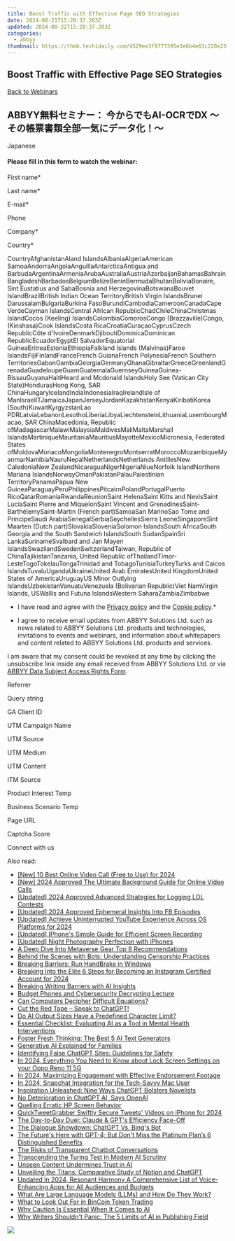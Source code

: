 ```yaml
---
title: Boost Traffic with Effective Page SEO Strategies
date: 2024-08-21T15:28:37.203Z
updated: 2024-08-22T15:28:37.203Z
categories:
  - abbyy
thumbnail: https://thmb.techidaily.com/d529ee3f9777395e3e6b4e63c228e25fbb4330a46358a8f92c3ef7608136a4ab.jpg
---
```


## Boost Traffic with Effective Page SEO Strategies

[Back to Webinars](https://tools.techidaily.com/abbyy/products/)

## ABBYY無料セミナー： 今からでもAI-OCRでDX ～その帳票書類全部一気にデータ化！～

Japanese

#### Please fill in this form to watch the webinar:

First name\*

Last name\*

E-mail\*

Phone

Company\*

Сountry\*

СountryAfghanistanAland IslandsAlbaniaAlgeriaAmerican SamoaAndorraAngolaAnguillaAntarcticaAntigua and BarbudaArgentinaArmeniaArubaAustraliaAustriaAzerbaijanBahamasBahrainBangladeshBarbadosBelgiumBelizeBeninBermudaBhutanBoliviaBonaire, Sint Eustatius and SabaBosnia and HerzegovinaBotswanaBouvet IslandBrazilBritish Indian Ocean TerritoryBritish Virgin IslandsBrunei DarussalamBulgariaBurkina FasoBurundiCambodiaCameroonCanadaCape VerdeCayman IslandsCentral African RepublicChadChileChinaChristmas IslandCocos (Keeling) IslandsColombiaComorosCongo (Brazzaville)Congo, (Kinshasa)Cook IslandsCosta RicaCroatiaCuraçaoCyprusCzech RepublicCôte d'IvoireDenmarkDjiboutiDominicaDominican RepublicEcuadorEgyptEl SalvadorEquatorial GuineaEritreaEstoniaEthiopiaFalkland Islands (Malvinas)Faroe IslandsFijiFinlandFranceFrench GuianaFrench PolynesiaFrench Southern TerritoriesGabonGambiaGeorgiaGermanyGhanaGibraltarGreeceGreenlandGrenadaGuadeloupeGuamGuatemalaGuernseyGuineaGuinea-BissauGuyanaHaitiHeard and Mcdonald IslandsHoly See (Vatican City State)HondurasHong Kong, SAR ChinaHungaryIcelandIndiaIndonesiaIraqIrelandIsle of ManIsraelITJamaicaJapanJerseyJordanKazakhstanKenyaKiribatiKorea (South)KuwaitKyrgyzstanLao PDRLatviaLebanonLesothoLiberiaLibyaLiechtensteinLithuaniaLuxembourgMacao, SAR ChinaMacedonia, Republic ofMadagascarMalawiMalaysiaMaldivesMaliMaltaMarshall IslandsMartiniqueMauritaniaMauritiusMayotteMexicoMicronesia, Federated States ofMoldovaMonacoMongoliaMontenegroMontserratMoroccoMozambiqueMyanmarNamibiaNauruNepalNetherlandsNetherlands AntillesNew CaledoniaNew ZealandNicaraguaNigerNigeriaNiueNorfolk IslandNorthern Mariana IslandsNorwayOmanPakistanPalauPalestinian TerritoryPanamaPapua New GuineaParaguayPeruPhilippinesPitcairnPolandPortugalPuerto RicoQatarRomaniaRwandaRéunionSaint HelenaSaint Kitts and NevisSaint LuciaSaint Pierre and MiquelonSaint Vincent and GrenadinesSaint-BarthélemySaint-Martin (French part)SamoaSan MarinoSao Tome and PrincipeSaudi ArabiaSenegalSerbiaSeychellesSierra LeoneSingaporeSint Maarten (Dutch part)SlovakiaSloveniaSolomon IslandsSouth AfricaSouth Georgia and the South Sandwich IslandsSouth SudanSpainSri LankaSurinameSvalbard and Jan Mayen IslandsSwazilandSwedenSwitzerlandTaiwan, Republic of ChinaTajikistanTanzania, United Republic ofThailandTimor-LesteTogoTokelauTongaTrinidad and TobagoTunisiaTurkeyTurks and Caicos IslandsTuvaluUgandaUkraineUnited Arab EmiratesUnited KingdomUnited States of AmericaUruguayUS Minor Outlying IslandsUzbekistanVanuatuVenezuela (Bolivarian Republic)Viet NamVirgin Islands, USWallis and Futuna IslandsWestern SaharaZambiaZimbabwe

* I have read and agree with the [Privacy policy](https://tools.techidaily.com/abbyy/products/) and the [Cookie policy](https://tools.techidaily.com/abbyy/products/).\*

* I agree to receive email updates from ABBYY Solutions Ltd. such as news related to ABBYY Solutions Ltd. products and technologies, invitations to events and webinars, and information about whitepapers and content related to ABBYY Solutions Ltd. products and services.  
    
I am aware that my consent could be revoked at any time by clicking the unsubscribe link inside any email received from ABBYY Solutions Ltd. or via [ABBYY Data Subject Access Rights Form](https://tools.techidaily.com/abbyy/products/).

Referrer

Query string

GA Client ID

UTM Campaign Name

UTM Source

UTM Medium

UTM Content

ITM Source

Product Interest Temp

Business Scenario Temp

Page URL

Captcha Score

Connect with us

<ins class="adsbygoogle"
     style="display:block"
     data-ad-format="autorelaxed"
     data-ad-client="ca-pub-7571918770474297"
     data-ad-slot="1223367746"></ins>



<ins class="adsbygoogle"
     style="display:block"
     data-ad-client="ca-pub-7571918770474297"
     data-ad-slot="8358498916"
     data-ad-format="auto"
     data-full-width-responsive="true"></ins>

<span class="atpl-alsoreadstyle">Also read:</span>
<div><ul>
<li><a href="https://screen-activity-recording.techidaily.com/new-10-best-online-video-call-free-to-use-for-2024/"><u>[New] 10 Best Online Video Call (Free to Use) for 2024</u></a></li>
<li><a href="https://visual-screen-recording.techidaily.com/new-2024-approved-the-ultimate-background-guide-for-online-video-calls/"><u>[New] 2024 Approved  The Ultimate Background Guide for Online Video Calls</u></a></li>
<li><a href="https://remote-screen-capture.techidaily.com/updated-2024-approved-advanced-strategies-for-logging-lol-contests/"><u>[Updated] 2024 Approved  Advanced Strategies for Logging LOL Contests</u></a></li>
<li><a href="https://facebook-video-content.techidaily.com/updated-2024-approved-ephemeral-insights-into-fb-episodes/"><u>[Updated] 2024 Approved  Ephemeral Insights Into FB Episodes</u></a></li>
<li><a href="https://facebook-video-footage.techidaily.com/updated-achieve-uninterrupted-youtube-experience-across-os-platforms-for-2024/"><u>[Updated] Achieve Uninterrupted YouTube Experience Across OS Platforms for 2024</u></a></li>
<li><a href="https://screen-mirroring-recording.techidaily.com/updated-iphones-simple-guide-for-efficient-screen-recording/"><u>[Updated] IPhone's Simple Guide for Efficient Screen Recording</u></a></li>
<li><a href="https://extra-support.techidaily.com/updated-night-photography-perfection-with-iphones/"><u>[Updated] Night Photography Perfection with iPhones</u></a></li>
<li><a href="https://extra-resources.techidaily.com/a-deep-dive-into-metaverse-gear-top-8-recommendations/"><u>A Deep Dive Into Metaverse Gear  Top 8 Recommendations</u></a></li>
<li><a href="https://tech-savvy.techidaily.com/behind-the-scenes-with-bots-understanding-censorship-practices/"><u>Behind the Scenes with Bots: Understanding Censorship Practices</u></a></li>
<li><a href="https://win11.techidaily.com/breaking-barriers-run-handbrake-in-windows/"><u>Breaking Barriers: Run HandBrake in Windows</u></a></li>
<li><a href="https://instagram-clips.techidaily.com/breaking-into-the-elite-6-steps-for-becoming-an-instagram-certified-account-for-2024/"><u>Breaking Into the Elite  6 Steps for Becoming an Instagram Certified Account for 2024</u></a></li>
<li><a href="https://tech-savvy.techidaily.com/breaking-writing-barriers-with-ai-insights/"><u>Breaking Writing Barriers with AI Insights</u></a></li>
<li><a href="https://tech-savvy.techidaily.com/budget-phones-and-cybersecurity-decrypting-lecture/"><u>Budget Phones and Cybersecurity Decrypting Lecture</u></a></li>
<li><a href="https://tech-savvy.techidaily.com/can-computers-decipher-difficult-equations/"><u>Can Computers Decipher Difficult Equations?</u></a></li>
<li><a href="https://tech-savvy.techidaily.com/cut-the-red-tape-speak-to-chatgpt/"><u>Cut the Red Tape – Speak to ChatGPT!</u></a></li>
<li><a href="https://tech-savvy.techidaily.com/do-ai-output-sizes-have-a-predefined-character-limit/"><u>Do AI Output Sizes Have a Predefined Character Limit?</u></a></li>
<li><a href="https://tech-savvy.techidaily.com/essential-checklist-evaluating-ai-as-a-tool-in-mental-health-interventions/"><u>Essential Checklist: Evaluating AI as a Tool in Mental Health Interventions</u></a></li>
<li><a href="https://tech-savvy.techidaily.com/foster-fresh-thinking-the-best-5-ai-text-generators/"><u>Foster Fresh Thinking: The Best 5 AI Text Generators</u></a></li>
<li><a href="https://tech-savvy.techidaily.com/generative-ai-explained-for-families/"><u>Generative AI Explained for Families</u></a></li>
<li><a href="https://tech-savvy.techidaily.com/identifying-false-chatgpt-sites-guidelines-for-safety/"><u>Identifying False ChatGPT Sites: Guidelines for Safety</u></a></li>
<li><a href="https://android-unlock.techidaily.com/in-2024-everything-you-need-to-know-about-lock-screen-settings-on-your-oppo-reno-11-5g-by-drfone-android/"><u>In 2024, Everything You Need to Know about Lock Screen Settings on your Oppo Reno 11 5G</u></a></li>
<li><a href="https://extra-skills.techidaily.com/in-2024-maximizing-engagement-with-effective-endorsement-footage/"><u>In 2024, Maximizing Engagement with Effective Endorsement Footage</u></a></li>
<li><a href="https://snapchat-videos.techidaily.com/in-2024-snapchat-integration-for-the-tech-savvy-mac-user/"><u>In 2024, Snapchat Integration for the Tech-Savvy Mac User</u></a></li>
<li><a href="https://tech-savvy.techidaily.com/inspiration-unleashed-nine-ways-chatgpt-bolsters-novelists/"><u>Inspiration Unleashed: Nine Ways ChatGPT Bolsters Novelists</u></a></li>
<li><a href="https://tech-savvy.techidaily.com/no-deterioration-in-chatgpt-ai-says-openai/"><u>No Deterioration in ChatGPT AI, Says OpenAI</u></a></li>
<li><a href="https://network-issues.techidaily.com/quelling-erratic-hp-screen-behavior/"><u>Quelling Erratic HP Screen Behavior</u></a></li>
<li><a href="https://twitter-videos.techidaily.com/quicktweetgrabber-swiftly-secure-tweets-videos-on-iphone-for-2024/"><u>QuickTweetGrabber  Swiftly Secure Tweets' Videos on iPhone for 2024</u></a></li>
<li><a href="https://tech-savvy.techidaily.com/the-day-to-day-duel-claude-and-gpts-efficiency-face-off/"><u>The Day-to-Day Duel: Claude & GPT's Efficiency Face-Off</u></a></li>
<li><a href="https://tech-savvy.techidaily.com/the-dialogue-showdown-chatgpt-vs-bings-bot/"><u>The Dialogue Showdown: ChatGPT Vs. Bing's Bot</u></a></li>
<li><a href="https://tech-savvy.techidaily.com/the-futures-here-with-gpt-4-but-dont-miss-the-platinum-plans-6-distinguished-benefits/"><u>The Future's Here with GPT-4; But Don't Miss the Platinum Plan’s 6 Distinguished Benefits</u></a></li>
<li><a href="https://tech-savvy.techidaily.com/the-risks-of-transparent-chatbot-conversations/"><u>The Risks of Transparent Chatbot Conversations</u></a></li>
<li><a href="https://tech-savvy.techidaily.com/transcending-the-turing-test-in-modern-ai-scrutiny/"><u>Transcending the Turing Test in Modern AI Scrutiny</u></a></li>
<li><a href="https://tech-savvy.techidaily.com/unseen-content-undermines-trust-in-ai/"><u>Unseen Content Undermines Trust in AI</u></a></li>
<li><a href="https://tech-savvy.techidaily.com/unveiling-the-titans-comparative-study-of-notion-and-chatgpt/"><u>Unveiling the Titans: Comparative Study of Notion and ChatGPT</u></a></li>
<li><a href="https://voice-adjusting.techidaily.com/updated-in-2024-resonant-harmony-a-comprehensive-list-of-voice-enhancing-apps-for-all-audiences-and-budgets/"><u>Updated In 2024, Resonant Harmony A Comprehensive List of Voice-Enhancing Apps for All Audiences and Budgets</u></a></li>
<li><a href="https://tech-savvy.techidaily.com/what-are-large-language-models-llms-and-how-do-they-work/"><u>What Are Large Language Models (LLMs) and How Do They Work?</u></a></li>
<li><a href="https://tech-savvy.techidaily.com/what-to-look-out-for-in-bincoin-token-trading/"><u>What to Look Out For in BinCoin Token Trading</u></a></li>
<li><a href="https://tech-savvy.techidaily.com/why-caution-is-essential-when-it-comes-to-ai/"><u>Why Caution Is Essential When It Comes to AI</u></a></li>
<li><a href="https://tech-savvy.techidaily.com/why-writers-shouldnt-panic-the-5-limits-of-ai-in-publishing-field/"><u>Why Writers Shouldn't Panic: The 5 Limits of AI in Publishing Field</u></a></li>
</ul></div>

<!-- affiliate ads begin -->
<a href="https://store.movavi.com/affiliate.php?ACCOUNT=MOVAVI&AFFILIATE=108875&PATH=https%3A%2F%2Fwww.movavi.com%3FAFFILIATE%3D108875%26RESOURCE%3DBanner%2B728x90"><img src="https://mcusercontent.com/0885a03ded3d480dca9287f12/images/2e76fe6a-3010-1b37-7846-f34ff9c6b4ca.png" border="0"></a>
<!-- affiliate ads end -->
